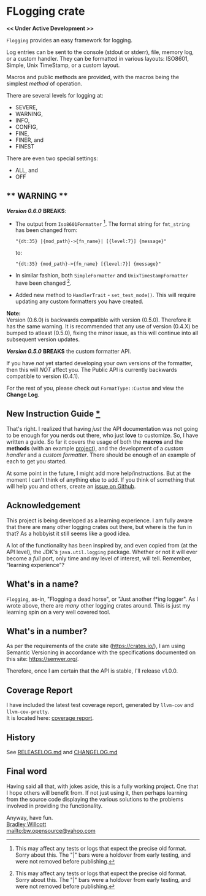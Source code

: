 <!-- markdownlint-disable-file MD036 MD037 MD033 -->

# FLogging crate

**<< Under Active Development >>**

`Flogging` provides an easy framework for logging.

Log entries can be sent to the console (stdout or stderr), file, memory log,
or a custom handler. They can be formatted in various layouts: ISO8601, Simple,
Unix TimeStamp, or a custom layout.

Macros and public methods are provided, with the macros being the simplest _method_
of operation.

There are several levels for logging at:

- SEVERE,
- WARNING,
- INFO,
- CONFIG,
- FINE,
- FINER, and
- FINEST

There are even two special settings:

- ALL, and
- OFF

## ** WARNING **

**_Version 0.6.0_** **BREAKS**:

- The output from `Iso8601Formatter` [^bars].
  The format string for `fmt_string` has been changed from:

  `"{dt:35} |{mod_path}->{fn_name}| [{level:7}] {message}"`

  to:

  `"{dt:35} {mod_path}->{fn_name} [{level:7}] {message}"`

- In similar fashion, both `SimpleFormatter` and `UnixTimestampFormatter` have been
  changed [^bars].
- Added new method to `HandlerTrait` - `set_test_mode()`. This will require updating
  any custom formatters you have created.

[^bars]: This may affect any tests or logs that expect the precise old format.\
Sorry about this. The "|" bars were a holdover from early testing, and were not
removed before publishing.

**Note:**\
Version (0.6.0) is backwards compatible with version (0.5.0). Therefore it has the
same warning. It is recommended that any use of version (0.4.X) be bumped to atleast
 (0.5.0), fixing the minor issue, as this will continue into all subsequent version updates.

**_Version 0.5.0_** **BREAKS** the custom formatter API.

If you have _not_ yet started developing your own versions of the formatter, then
this will _NOT_ affect you. The Public API is currently backwards compatible to version (0.4.1).

For the rest of you, please check out `FormatType::Custom` and view the **Change Log**.

## New Instruction Guide <a href="https://bewillcott.github.io/flogging" title="Click here to open Guide" target="_blank">*</a>

That's right. I realized that having _just_ the API documentation was not going to be enough
for you nerds out there, who just **love** to customize. So, I have written a guide. So far
it covers the usage of both the **macros** and the **methods** (with an example <a href="https://github.com/bewillcott/my_project" title="Click here to open Project" target="_blank">project</a>),
and the development of a _custom handler_ and a _custom formatter_. There should be enough
of an example of each to get you started.

At some point in the future, I might add more help/instructions. But at the moment I can't
think of anything else to add. If you think of something that will help you and others,
create an <a href="https://github.com/bewillcott/flogging/issues" title="Click here to open Issues" target="_blank">issue on Github</a>.

## Acknowledgement

This project is being developed as a learning experience. I am fully aware that there
are many other logging crates out there, but where is the fun in that? As a hobbyist
it still seems like a good idea.

A lot of the functionality has been inspired by, and even copied from (at the API level),
the JDK's `java.util.logging` package. Whether or not it will ever become a _full_ port,
only time and my level of interest, will tell. Remember, "learning experience"?

## What's in a name?

`Flogging`, as-in, "Flogging a dead horse", or "Just another f\*ing logger". As I wrote
above, there are _many_ other logging crates around. This is just my learning spin on a
 very well covered tool.

## What's in a number?

As per the requirements of the crate site (<https://crates.io/>), I am using
Semantic Versioning in accordance with the specifications documented
on this site: <https://semver.org/>.

Therefore, once I am certain that the API is stable, I'll release v1.0.0.

## Coverage Report

I have included the latest test coverage report, generated by `llvm-cov` and `llvm-cov-pretty`.\
It is located here: <a href="https://bewillcott.github.io/flogging/coverage" title="Click here to open Report" target="_blank">coverage report</a>.

## History

See [RELEASELOG.md] and [CHANGELOG.md]

## Final word

Having said all that, with jokes aside, this is a fully working project. One that I
hope others will benefit from. If not just using it, then perhaps learning from
the source code displaying the various solutions to the problems involved in providing the
functionality.

Anyway, have fun.\
[Bradley Willcott][bw]\
<mailto:bw.opensource@yahoo.com>

[bw]: https://github.com/bewillcott
[CHANGELOG.md]: https://bewillcott.github.io/flogging/extras/CHANGELOG.html
[RELEASELOG.md]: https://bewillcott.github.io/flogging/extras/RELEASELOG.html
